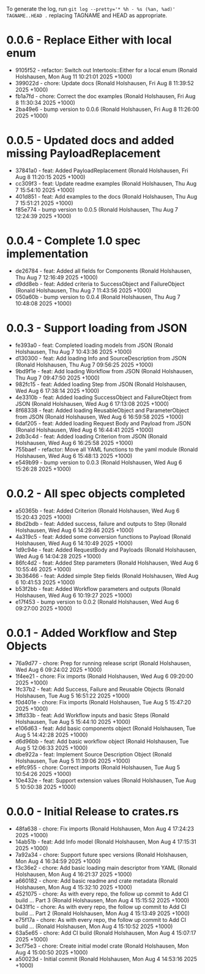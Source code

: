 To generate the log, run `git log --pretty='* %h - %s (%an, %ad)' TAGNAME..HEAD .` replacing TAGNAME and HEAD as appropriate.

# 0.0.6 - Replace Either with local enum

* 9105f52 - refactor: Switch out Intertools::Either for a local enum (Ronald Holshausen, Mon Aug 11 10:21:01 2025 +1000)
* 399022d - chore: Update docs (Ronald Holshausen, Fri Aug 8 11:39:52 2025 +1000)
* fb1a7fd - chore: Correct the doc examples (Ronald Holshausen, Fri Aug 8 11:30:34 2025 +1000)
* 2ba49e6 - bump version to 0.0.6 (Ronald Holshausen, Fri Aug 8 11:26:00 2025 +1000)

# 0.0.5 - Updated docs and added missing PayloadReplacement

* 37841a0 - feat: Added PayloadReplacement (Ronald Holshausen, Fri Aug 8 11:20:15 2025 +1000)
* cc309f3 - feat: Update readme  examples (Ronald Holshausen, Thu Aug 7 15:54:10 2025 +1000)
* 401d851 - feat: Add examples to the docs (Ronald Holshausen, Thu Aug 7 15:51:21 2025 +1000)
* f85e774 - bump version to 0.0.5 (Ronald Holshausen, Thu Aug 7 12:24:39 2025 +1000)

# 0.0.4 - Complete 1.0 spec implementation

* de26784 - feat: Added all fields for Components (Ronald Holshausen, Thu Aug 7 12:16:49 2025 +1000)
* d9dd8eb - feat: Added criteria to SuccessObject and FailureObject (Ronald Holshausen, Thu Aug 7 11:43:56 2025 +1000)
* 050a60b - bump version to 0.0.4 (Ronald Holshausen, Thu Aug 7 10:48:08 2025 +1000)

# 0.0.3 - Support loading from JSON

* fe393a0 - feat: Completed loading models from JSON (Ronald Holshausen, Thu Aug 7 10:43:36 2025 +1000)
* d130300 - feat: Add loading Info and SourceDescription from JSON (Ronald Holshausen, Thu Aug 7 09:56:25 2025 +1000)
* 9bd9f1e - feat: Add loading Workflow from JSON (Ronald Holshausen, Thu Aug 7 09:47:50 2025 +1000)
* 982fc15 - feat: Added loading Step from JSON (Ronald Holshausen, Wed Aug 6 17:38:14 2025 +1000)
* 4e3310b - feat: Added loading SuccessObject and FailureObject from JSON (Ronald Holshausen, Wed Aug 6 17:13:08 2025 +1000)
* 8f68338 - feat: Added loading ReusableObject and ParameterObject from JSON (Ronald Holshausen, Wed Aug 6 16:59:58 2025 +1000)
* 6daf205 - feat: Added loading Request Body and Payload from JSON (Ronald Holshausen, Wed Aug 6 16:44:41 2025 +1000)
* 2db3c4d - feat: Added loading Criterion from JSON (Ronald Holshausen, Wed Aug 6 16:25:58 2025 +1000)
* 755baef - refactor: Move all YAML functions to the yaml module (Ronald Holshausen, Wed Aug 6 15:48:13 2025 +1000)
* e549b99 - bump version to 0.0.3 (Ronald Holshausen, Wed Aug 6 15:26:28 2025 +1000)

# 0.0.2 - All spec objects completed

* a50365b - feat: Added Criterion (Ronald Holshausen, Wed Aug 6 15:20:43 2025 +1000)
* 8bd2bdb - feat: Added success, failure and outputs to Step (Ronald Holshausen, Wed Aug 6 14:29:46 2025 +1000)
* 4a319c5 - feat: Added some conversion functions to Payload (Ronald Holshausen, Wed Aug 6 14:10:49 2025 +1000)
* 1d9c94e - feat: Added RequestBody and Payloads (Ronald Holshausen, Wed Aug 6 14:04:28 2025 +1000)
* 86fc4d2 - feat: Added Step parameters (Ronald Holshausen, Wed Aug 6 10:55:46 2025 +1000)
* 3b36466 - feat: Added simple Step fields (Ronald Holshausen, Wed Aug 6 10:41:53 2025 +1000)
* b53f2bb - feat: Added Workflow parameters and outputs (Ronald Holshausen, Wed Aug 6 10:19:27 2025 +1000)
* e17f453 - bump version to 0.0.2 (Ronald Holshausen, Wed Aug 6 09:27:00 2025 +1000)

# 0.0.1 - Added Workflow and Step Objects

* 76a9d77 - chore: Prep for running release script (Ronald Holshausen, Wed Aug 6 09:24:02 2025 +1000)
* 1f4ee21 - chore: Fix imports (Ronald Holshausen, Wed Aug 6 09:20:00 2025 +1000)
* 1fc37b2 - feat: Add Success, Failure and Reusable Objects (Ronald Holshausen, Tue Aug 5 16:51:22 2025 +1000)
* f0d401e - chore: Fix imports (Ronald Holshausen, Tue Aug 5 15:47:20 2025 +1000)
* 3ffd33b - feat: Add Workflow inputs and basic Steps (Ronald Holshausen, Tue Aug 5 15:44:10 2025 +1000)
* e106d63 - feat: Add basic components object (Ronald Holshausen, Tue Aug 5 14:42:28 2025 +1000)
* d6d96bb - feat: Add basic workflow object (Ronald Holshausen, Tue Aug 5 12:06:33 2025 +1000)
* dbe922a - feat: Implement Source Description Object (Ronald Holshausen, Tue Aug 5 11:39:06 2025 +1000)
* e9fc955 - chore: Correct imports (Ronald Holshausen, Tue Aug 5 10:54:26 2025 +1000)
* 10e432e - feat: Support extension values (Ronald Holshausen, Tue Aug 5 10:50:38 2025 +1000)

# 0.0.0 - Initial Release to crates.rs
 
* 48fa638 - chore: Fix imports (Ronald Holshausen, Mon Aug 4 17:24:23 2025 +1000)
* 14ab51b - feat: Add Info model (Ronald Holshausen, Mon Aug 4 17:15:31 2025 +1000)
* 7a92a34 - chore: Support future spec versions (Ronald Holshausen, Mon Aug 4 16:34:59 2025 +1000)
* f3c36e2 - chore: Add basic loading main descriptor from YAML (Ronald Holshausen, Mon Aug 4 16:21:37 2025 +1000)
* a660182 - chore: Add basic readme and crate metadata (Ronald Holshausen, Mon Aug 4 15:32:10 2025 +1000)
* 4521075 - chore: As with every repo, the follow up commit to Add CI build ... Part 3 (Ronald Holshausen, Mon Aug 4 15:15:52 2025 +1000)
* 0431f1c - chore: As with every repo, the follow up commit to Add CI build ... Part 2 (Ronald Holshausen, Mon Aug 4 15:13:49 2025 +1000)
* e75f17a - chore: As with every repo, the follow up commit to Add CI build ... (Ronald Holshausen, Mon Aug 4 15:10:52 2025 +1000)
* 63a5e65 - chore: Add CI build (Ronald Holshausen, Mon Aug 4 15:07:17 2025 +1000)
* 3cf75e3 - chore: Create initial model crate (Ronald Holshausen, Mon Aug 4 15:00:50 2025 +1000)
* a50023d - Initial commit (Ronald Holshausen, Mon Aug 4 14:53:16 2025 +1000)
